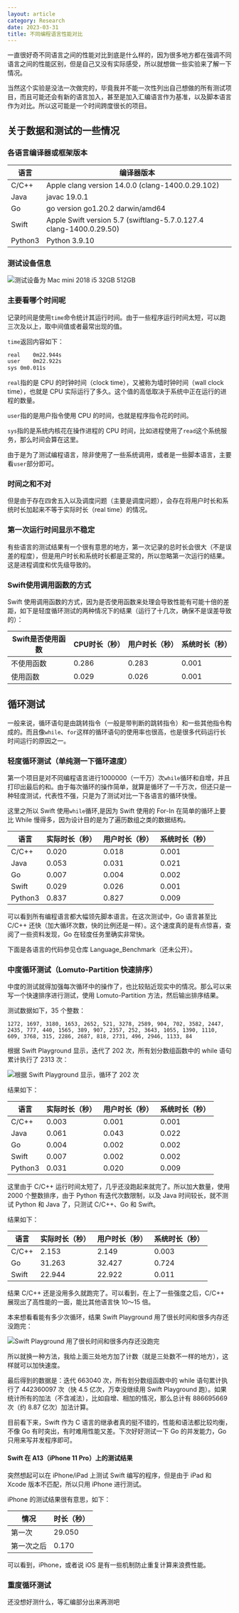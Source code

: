 ```yaml
---
layout: article
category: Research
date: 2023-03-31
title: 不同编程语言性能对比
---
```

<!-- excerpt-start -->
一直很好奇不同语言之间的性能对比到底是什么样的，因为很多地方都在强调不同语言之间的性能区别，但是自己又没有实际感受，所以就想做一些实验来了解一下情况。

当然这个实验是没法一次做完的，毕竟我并不能一次性列出自己想做的所有测试项目，而且可能还会有新的语言加入，甚至是加入汇编语言作为基准，以及脚本语言作为对比。所以这可能是一个时间跨度很长的项目。

## 关于数据和测试的一些情况
### 各语言编译器或框架版本

|语言|编译器版本|
|-|-|
|C/C++|Apple clang version 14.0.0 (clang-1400.0.29.102)|
|Java|javac 19.0.1|
|Go|go version go1.20.2 darwin/amd64|
|Swift|Apple Swift version 5.7 (swiftlang-5.7.0.127.4 clang-1400.0.29.50)|
|Python3|Python 3.9.10|


### 测试设备信息

<img alt="测试设备为 Mac mini 2018 i5 32GB 512GB" src="/assets/images/6f2d7d1340f9bf31c514e309bbcadf45.png" style="box-shadow: 0px 0px 0px 0px">


### 主要看哪个时间呢
记录时间是使用`time`命令统计其运行时间。由于一些程序运行时间太短，可以跑三次及以上，取中间值或者最常出现的值。

`time`返回内容如下：

```bash
real	0m22.944s
user	0m22.922s
sys	0m0.011s
```

`real`指的是 CPU 的时钟时间（clock time），又被称为墙时钟时间（wall clock time），也就是 CPU 实际运行了多久。这个值的高低取决于系统中正在运行的进程的数量。

`user`指的是用户指令使用 CPU 的时间，也就是程序指令花的时间。

`sys`指的是系统内核花在操作进程的 CPU 时间，比如进程使用了`read`这个系统服务，那么时间会算在这里。

由于是为了测试编程语言，除非使用了一些系统调用，或者是一些脚本语言，主要看`user`部分即可。

### 时间之和不对
但是由于存在四舍五入以及调度问题（主要是调度问题），会存在将用户时长和系统时长加起来不等于实际时长（real time）的情况。

### 第一次运行时间显示不稳定
有些语言的测试结果有一个很有意思的地方，第一次记录的总时长会很大（不是误差的程度），但是用户时长和系统时长都是正常的，所以忽略第一次运行的结果。这是进程调度和优先级导致的。

### Swift使用调用函数的方式
Swift 使用调用函数的方式，因为是否使用函数来处理会导致性能有可能十倍的差距，如下是轻度循环测试的两种情况下的结果（运行了十几次，确保不是误差导致的）：

|Swift是否使用函数|CPU时长（秒）|用户时长（秒）|系统时长（秒）|
|-|-|-|-|
|不使用函数|0.286|0.283|0.001|
|使用函数|0.029|0.026|0.001|

## 循环测试
一般来说，循环语句是由跳转指令（一般是带判断的跳转指令）和一些其他指令构成的。而且像`while`、`for`这样的循环语句的使用率也很高，也是很多代码运行长时间运行的原因之一。

### 轻度循环测试（单纯测一下循环速度）
第一个项目是对不同编程语言进行1000000（一千万）次`while`循环和自增，并且打印出最后的和。由于每次循环的操作简单，就算是循环了一千万次，但还只是一种轻度测试，代表性不强，只是为了测试对比一下各语言的循环快慢。

这里之所以 Swift 使用`while`循环,是因为 Swift 使用的 For-In 在简单的循环上要比 While 慢得多，因为设计目的是为了遍历数组之类的数据结构。

|语言|实际时长（秒）|用户时长（秒）|系统时长（秒）|
|-|-|-|-|
|C/C++|0.020|0.018|0.001|
|Java|0.053|0.031|0.021|
|Go|0.007|0.004|0.002|
|Swift|0.029|0.026|0.001|
|Python3|0.837|0.827|0.009|

可以看到所有编程语言都大幅领先脚本语言。在这次测试中，Go 语言甚至比 C/C++ 还快（加大循环次数，快的比例还是一样）。这个速度真的是有点惊喜，查阅了一些资料发现，Go 在轻度任务里确实非常快。

下面是各语言的代码参见仓库 Language_Benchmark（还未公开）。


### 中度循环测试（Lomuto-Partition 快速排序）
中度的测试就得加强每次循环中的操作了，也比较贴近现实中的情况。那么可以来写一个快速排序进行测试，使用 Lomuto-Partition 方法，然后输出排序结果。

测试数据如下，35 个整数：

```
1272, 1697, 3180, 1653, 2652, 521, 3278, 2589, 904, 702, 3582, 2447, 2435, 777, 440, 1565, 389, 907, 2357, 252, 3643, 1055, 1390, 1110, 609, 3768, 315, 2286, 2687, 818, 2731, 496, 2946, 1133, 84
```

根据 Swift Playground 显示，迭代了 202 次，所有划分数组函数中的 while 语句累计执行了 2313 次：

<img alt="根据 Swift Playground 显示，循环了 202 次" src="/assets/images/6acb96738d55b4fffa93e4e5da0cc41f.png" style="box-shadow: 0px 0px 0px 0px">

结果如下：

|语言|实际时长（秒）|用户时长（秒）|系统时长（秒）|
|-|-|-|-|
|C/C++|0.003|0.001|0.001|
|Java|0.061|0.043|0.022|
|Go|0.004|0.002|0.002|
|Swift|0.007|0.002|0.002|
|Python3|0.031|0.020|0.009|

这里由于 C/C++ 运行时间太短了，几乎还没跑起来就完了。所以加大数量，使用 2000 个整数排序，由于 Python 有迭代次数限制，以及 Java 时间较长，就不测试 Python 和 Java 了，只测试 C/C++、Go 和 Swift。

结果如下：

|语言|实际时长（秒）|用户时长（秒）|系统时长（秒）|
|-|-|-|-|
|C/C++|2.153|2.149|0.003|
|Go|31.263|32.427|0.724|
|Swift|22.944|22.922|0.011|

结果 C/C++ 还是没用多久就跑完了。可以看到，在上了一些强度之后，C/C++ 展现出了高性能的一面，能比其他语言快 10～15 倍。

本来想看看能有多少次循环，结果 Swift Playground 用了很长时间和很多内存还没跑完：

![Swift Playground 用了很长时间和很多内存还没跑完](/assets/images/ac61c9a01dcf8f45f86c34ab35a0d2fb.png)

所以就换一种方法，我给上面三处地方加了计数（就是三处数不一样的地方），这样就可以加快速度。

最后得到的数据是：迭代 663040 次，所有划分数组函数中的 while 语句累计执行了 442360097 次（快 4.5 亿次，万幸没继续用 Swift Playground 跑）。如果统计所有的加法（不含减法），比如自增、相加的情况，那么总计有 886695669 次（约 8.87 亿次）加法计算。

目前看下来，Swift 作为 C 语言的继承者真的挺不错的，性能和语法都比较均衡，不像 Go 有时突出，有时难用性能又差。下次好好测试一下 Go 的并发能力，Go 只用来写并发程序即可。

#### Swift 在 A13（iPhone 11 Pro）上的测试结果

突然想起可以在 iPhone/iPad 上测试 Swift 编写的程序，但是由于 iPad 和 Xcode 版本不匹配，所以只用 iPhone 进行测试。

iPhone 的测试结果很有意思，如下：

|情况|时长（秒）|
|-|-|
|第一次|29.050|
|第一次之后|0.170|

可以看到，iPhone，或者说 iOS 是有一些机制防止重复计算来浪费性能。


### 重度循环测试
还没想好测什么，等汇编部分出来再测吧